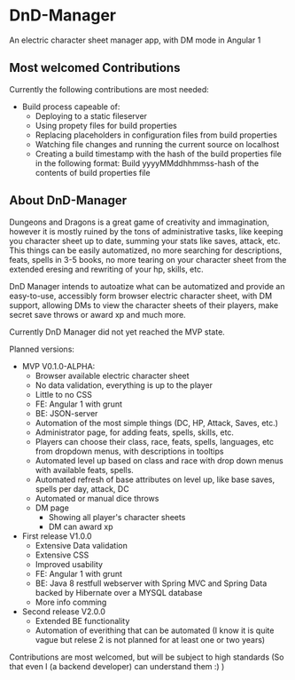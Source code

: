 # DnD-Manager

An electric character sheet manager app, with DM mode in Angular 1

## Most welcomed Contributions

Currently the following contributions are most needed:
* Build process capeable of:
  * Deploying to a static fileserver
  * Using propety files for build properties
  * Replacing placeholders in configuration files from build properties
  * Watching file changes and running the current source on localhost
  * Creating a build timestamp with the hash of the build properties file in the following format: Build yyyyMMddhhmmss-hash of the contents of build properties file
  
## About DnD-Manager

Dungeons and Dragons is a great game of creativity and immagination, however it is mostly ruined by the tons of administrative tasks, like keeping you character sheet up to date, summing your stats like saves, attack, etc.
This things can be easily automatized, no more searching for descriptions, feats, spells in 3-5 books, no more tearing on your character sheet from the extended eresing and rewriting of your hp, skills, etc.

DnD Manager intends to autoatize what can be automatized and provide an easy-to-use, accessibly form browser electric character sheet, with DM support, allowing DMs to view the character sheets of their players, make secret save throws or award xp and much more.

Currently DnD Manager did not yet reached the MVP state. 

Planned versions:
* MVP V0.1.0-ALPHA:
  * Browser available electric character sheet
  * No data validation, everything is up to the player
  * Little to no CSS
  * FE: Angular 1 with grunt
  * BE: JSON-server
  * Automation of the most simple things (DC, HP, Attack, Saves, etc.)
  * Administrator page, for adding feats, spells, skills, etc.
  * Players can choose their class, race, feats, spells, languages, etc from dropdown menus, with descriptions in tooltips
  * Automated level up based on class and race with drop down menus with available feats, spells.
  * Automated refresh of base attributes on level up, like base saves, spells per day, attack, DC
  * Automated or manual dice throws
  * DM page
    * Showing all player's character sheets
    * DM can award xp
* First release V1.0.0
  * Extensive Data validation
  * Extensive CSS
  * Improved usability
  * FE: Angular 1 with grunt
  * BE: Java 8 restfull webserver with Spring MVC and Spring Data backed by Hibernate over a MYSQL database
  * More info comming
* Second release V2.0.0
  * Extended BE functionality
  * Automation of everithing that can be automated (I know it is quite vague but relese 2 is not planned for at least one or two years)

Contributions are most welcomed, but will be subject to high standards (So that even I (a backend developer) can understand them :) )
